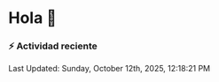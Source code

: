 # Hola 👋 

### :zap: Actividad reciente

<!--RECENT_ACTIVITY:start-->
<!--RECENT_ACTIVITY:end-->


<!--RECENT_ACTIVITY:last_update-->
Last Updated: Sunday, October 12th, 2025, 12:18:21 PM
<!--RECENT_ACTIVITY:last_update_end-->
